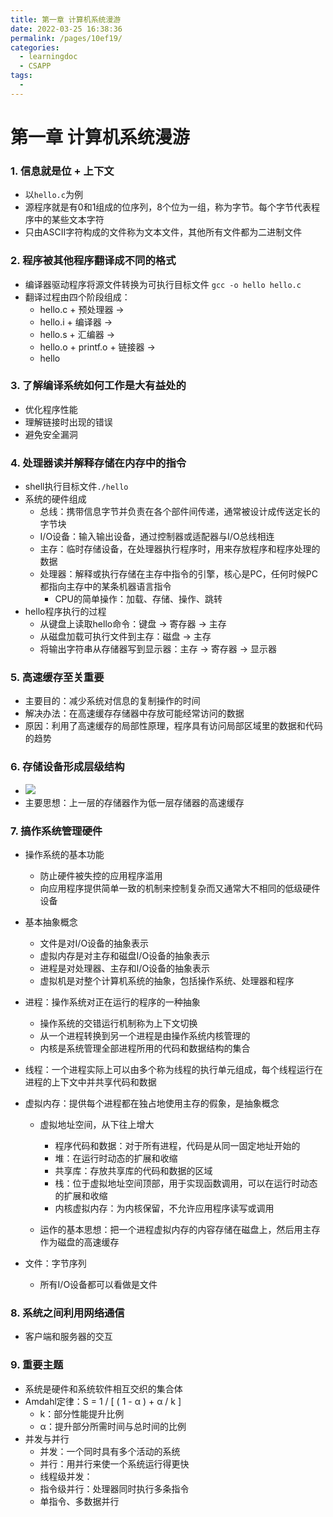 ```yaml
---
title: 第一章 计算机系统漫游
date: 2022-03-25 16:38:36
permalink: /pages/10ef19/
categories: 
  - learningdoc
  - CSAPP
tags: 
  - 
---
```

# 第一章 计算机系统漫游



### 1. 信息就是位 + 上下文

- 以`hello.c`为例
- 源程序就是有0和1组成的位序列，8个位为一组，称为字节。每个字节代表程序中的某些文本字符
- 只由ASCII字符构成的文件称为文本文件，其他所有文件都为二进制文件



### 2. 程序被其他程序翻译成不同的格式

- 编译器驱动程序将源文件转换为可执行目标文件 `gcc -o hello hello.c`
- 翻译过程由四个阶段组成：
  - hello.c + 预处理器 ->
  - hello.i  + 编译器 ->
  - hello.s + 汇编器 ->
  - hello.o + printf.o + 链接器 ->
  - hello



### 3. 了解编译系统如何工作是大有益处的

- 优化程序性能
- 理解链接时出现的错误
- 避免安全漏洞



### 4. 处理器读并解释存储在内存中的指令

- shell执行目标文件`./hello`
- 系统的硬件组成
  - 总线：携带信息字节并负责在各个部件间传递，通常被设计成传送定长的字节块
  - I/O设备：输入输出设备，通过控制器或适配器与I/O总线相连
  - 主存：临时存储设备，在处理器执行程序时，用来存放程序和程序处理的数据
  - 处理器：解释或执行存储在主存中指令的引擎，核心是PC，任何时候PC都指向主存中的某条机器语言指令
    - CPU的简单操作：加载、存储、操作、跳转
- hello程序执行的过程
  - 从键盘上读取hello命令：键盘 -> 寄存器 -> 主存
  - 从磁盘加载可执行文件到主存：磁盘 -> 主存
  - 将输出字符串从存储器写到显示器：主存 -> 寄存器 -> 显示器



### 5. 高速缓存至关重要

- 主要目的：减少系统对信息的复制操作的时间
- 解决办法：在高速缓存存储器中存放可能经常访问的数据
- 原因：利用了高速缓存的局部性原理，程序具有访问局部区域里的数据和代码的趋势



### 6. 存储设备形成层级结构

- ![](https://store.southyang.cn/note/csapp/1-9.png)
- 主要思想：上一层的存储器作为低一层存储器的高速缓存



### 7. 搞作系统管理硬件

- 操作系统的基本功能

  - 防止硬件被失控的应用程序滥用
  - 向应用程序提供简单一致的机制来控制复杂而又通常大不相同的低级硬件设备

- 基本抽象概念

  - 文件是对I/O设备的抽象表示
  - 虚拟内存是对主存和磁盘I/O设备的抽象表示
  - 进程是对处理器、主存和I/O设备的抽象表示
  - 虚拟机是对整个计算机系统的抽象，包括操作系统、处理器和程序

- 进程：操作系统对正在运行的程序的一种抽象

  - 操作系统的交错运行机制称为上下文切换
  - 从一个进程转换到另一个进程是由操作系统内核管理的
  - 内核是系统管理全部进程所用的代码和数据结构的集合

- 线程：一个进程实际上可以由多个称为线程的执行单元组成，每个线程运行在进程的上下文中并共享代码和数据

- 虚拟内存：提供每个进程都在独占地使用主存的假象，是抽象概念

  - 虚拟地址空间，从下往上增大
    - 程序代码和数据：对于所有进程，代码是从同一固定地址开始的
    - 堆：在运行时动态的扩展和收缩
    - 共享库：存放共享库的代码和数据的区域
    - 栈：位于虚拟地址空间顶部，用于实现函数调用，可以在运行时动态的扩展和收缩
    - 内核虚拟内存：为内核保留，不允许应用程序读写或调用

  - 运作的基本思想：把一个进程虚拟内存的内容存储在磁盘上，然后用主存作为磁盘的高速缓存

- 文件：字节序列

  - 所有I/O设备都可以看做是文件



### 8. 系统之间利用网络通信

- 客户端和服务器的交互



### 9. 重要主题

- 系统是硬件和系统软件相互交织的集合体
- Amdahl定律：S = 1 / [ ( 1 - α ) + α / k ]  
  - k：部分性能提升比例
  - α：提升部分所需时间与总时间的比例
- 并发与并行
  - 并发：一个同时具有多个活动的系统
  - 并行：用并行来使一个系统运行得更快
  - 线程级并发：
  - 指令级并行：处理器同时执行多条指令
  - 单指令、多数据并行


